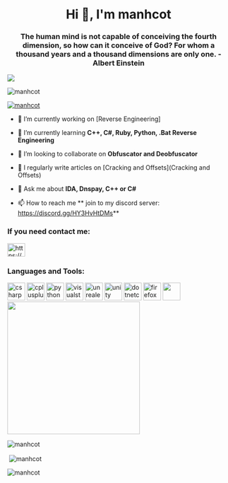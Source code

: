 <h1 align="center">Hi 👋, I'm manhcot</h1>
<h3 align="center">The human mind is not capable of conceiving the fourth dimension, so how can it conceive of God? For whom a thousand years and a thousand dimensions are only one. -Albert Einstein</h3>
<img src="https://readme-typing-svg.herokuapp.com?color=%23F70B10&size=27&lines=K3rnel+Dev;+Cyber+Security;Pentesting;Web-Development😉">
<p align="left"> <img src="https://komarev.com/ghpvc/?username=manchot&label=Profile%20views&color=0e75b6&style=flat" alt="manhcot" /> </p>
<p align="left"> <a href="https://github.com/ryo-ma/github-profile-trophy"><img src="https://github-profile-trophy.vercel.app/?username=manhcot" alt="manhcot" /></a> </p>

- 🔭 I’m currently working on [Reverse Engineering]

- 🌱 I’m currently learning **C++, C#, Ruby, Python, .Bat Reverse Engineering**

- 👯 I’m looking to collaborate on **Obfuscator and Deobfuscator**

- 📝 I regularly write articles on [Cracking and Offsets](Cracking and Offsets)

- 💬 Ask me about **IDA, Dnspay, C++ or C#**

- 📫 How to reach me ** join to my discord server: https://discord.gg/HY3HvHtDMs**


</div>
<h3 align="left">If you need contact me:</h3>
<p align="left">
<a href="https://discord.gg/HY3HvHtDMs" target="blank"><img align="center" src="https://raw.githubusercontent.com/rahuldkjain/github-profile-readme-generator/master/src/images/icons/Social/discord.svg" alt="https://discord.io/manhcot" height="30" width="40" /></a>
</p>
</div>
<h3 align="left">Languages and Tools:</h3>
<p align="left"> <img src="https://cdn.jsdelivr.net/gh/devicons/devicon/icons/csharp/csharp-original.svg" alt="csharp" width="40" height="40"/>
<img src="https://cdn.jsdelivr.net/gh/devicons/devicon/icons/cplusplus/cplusplus-original.svg" alt="cplusplus" width="40" height="40"/>
<img src="https://cdn.jsdelivr.net/gh/devicons/devicon/icons/python/python-original.svg" alt="python" width="40" height="40"/>
<img src="https://cdn.jsdelivr.net/gh/devicons/devicon/icons/visualstudio/visualstudio-plain.svg" alt="visualstudio" width="40" height="40"/>
<img src="https://cdn.jsdelivr.net/gh/devicons/devicon/icons/unrealengine/unrealengine-original-wordmark.svg" alt="unrealengine" width="40" height="40"/>
<img src="https://cdn.jsdelivr.net/gh/devicons/devicon/icons/unity/unity-original.svg" alt="unity" width="40" height="40"/>
<img src="https://cdn.jsdelivr.net/gh/devicons/devicon/icons/dotnetcore/dotnetcore-original.svg" alt="dotnetcore" width="40" height="40"/>
<img src="https://cdn.jsdelivr.net/gh/devicons/devicon/icons/firefox/firefox-original.svg" alt="firefox" width="40" height="40"/>
<img src="https://cdn.discordapp.com/attachments/1138247038736277534/1141067855480246402/bat.png" width="40" height="40"/>
<img src="https://cdn.discordapp.com/attachments/1136781302734008420/1136781738538962994/Katana_gif.gif" width="300" height="300">

<p><img align="center" src="https://github-readme-stats.vercel.app/api/top-langs?username=manhcot&show_icons=true&theme=tokyonight&locale=en&layout=compact" alt="manhcot" /></p>

<p>&nbsp;<img align="center" src="https://github-readme-stats.vercel.app/api?username=manhcot&show_icons=true&theme=tokyonight&locale=en" alt="manhcot" /></p>

<p><img align="center" src="https://github-readme-streak-stats.herokuapp.com/?user=manhcot&theme=highcontrast" alt="manhcot" /></p>
